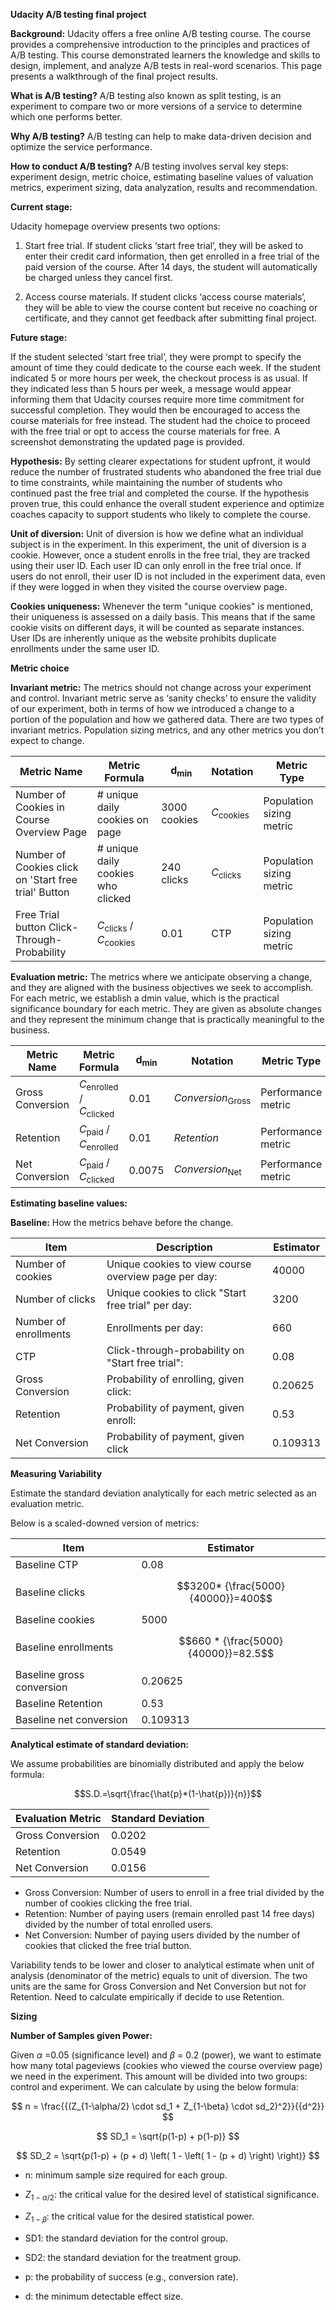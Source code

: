 **Udacity A/B testing final project**

**Background:** Udacity offers a free online A/B testing course. The course provides a comprehensive introduction to the principles and practices of A/B testing. This course demonstrated learners the knowledge and skills to design, implement, and analyze A/B tests in real-word scenarios. This page presents a walkthrough of the final project results.

**What is A/B testing?** A/B testing also known as split testing, is an experiment to compare two or more versions of a service to determine which one performs better.

**Why A/B testing?** A/B testing can help to make data-driven decision and optimize the service performance.

**How to conduct A/B testing?** A/B testing involves serval key steps: experiment design, metric choice, estimating baseline values of valuation metrics, experiment sizing, data analyzation, results and recommendation.

**Current stage:**

Udacity homepage overview presents two options:

1. Start free trial. If student clicks ‘start free trial’, they will be asked to enter their credit card information, then get enrolled in a free trial of the paid version of the course. After 14 days, the student will automatically be charged unless they cancel first.

2. Access course materials. If student clicks ‘access course materials’, they will be able to view the course content but receive no coaching or certificate, and they cannot get feedback after submitting final project.

**Future stage:**

If the student selected ‘start free trial’, they were prompt to specify the amount of time they could dedicate to the course each week. If the student indicated 5 or more hours per week, the checkout process is as usual. If they indicated less than 5 hours per week, a message would appear informing them that Udacity courses require more time commitment for successful completion. They would then be encouraged to access the course materials for free instead. The student had the choice to proceed with the free trial or opt to access the course materials for free. A screenshot demonstrating the updated page is provided.

**Hypothesis:**
By setting clearer expectations for student upfront, it would reduce the number of frustrated students who abandoned the free trial due to time constraints, while maintaining the number of students who continued past the free trial and completed the course. If the hypothesis proven true, this could enhance the overall student experience and optimize coaches capacity to support students who likely to complete the course.

**Unit of diversion:**
Unit of diversion is how we define what an individual subject is in the experiment. In this experiment, the unit of diversion is a cookie. However, once a student enrolls in the free trial, they are tracked using their user ID. Each user ID can only enroll in the free trial once. If users do not enroll, their user ID is not included in the experiment data, even if they were logged in when they visited the course overview page.

**Cookies uniqueness:** 
Whenever the term "unique cookies" is mentioned, their uniqueness is assessed on a daily basis. This means that if the same cookie visits on different days, it will be counted as separate instances. User IDs are inherently unique as the website prohibits duplicate enrollments under the same user ID.

**Metric choice**

**Invariant metric:** The metrics should not change across your experiment and control. Invariant metric serve as ‘sanity checks’ to ensure the validity of our experiment, both in terms of how we introduced a change to a portion of the population and how we gathered data. There are two types of invariant metrics. Population sizing metrics, and any other metrics you don’t expect to change.

|         Metric Name      |         Metric Formula |    d<sub>min</sub>  |             Notation | Metric Type | 
| ------------------------ | ---------------------- | --------------------| ---------------------|-------------| 
|Number of Cookies in Course Overview Page|# unique daily cookies on page|3000 cookies|*C*<sub>cookies</sub>|Population sizing metric|
|Number of Cookies click on 'Start free trial' Button|# unique daily cookies who clicked|240 clicks|*C*<sub>clicks</sub>| Population sizing metric|
|Free Trial button Click-Through-Probability|*C*<sub>clicks</sub> / *C*<sub>cookies</sub>|0.01|CTP|Population sizing metric|

**Evaluation metric:** The metrics where we anticipate observing a change, and they are aligned with the business objectives we seek to accomplish. For each metric, we establish a dmin value, which is the practical significance boundary for each metric. They are given as absolute changes and they represent the minimum change that is practically meaningful to the business.

|         Metric Name      |         Metric Formula |    d<sub>min</sub>  |             Notation | Metric Type | 
| ------------------------ | ---------------------- | --------------------| ---------------------|-------------| 
|Gross Conversion|*C*<sub>enrolled</sub> / *C*<sub>clicked</sub>|0.01|*Conversion*<sub>Gross</sub>|Performance metric|
|Retention|*C*<sub>paid</sub> / *C*<sub>enrolled</sub>|0.01|*Retention*|Performance metric|
|Net Conversion|*C*<sub>paid</sub> / *C*<sub>clicked</sub>|0.0075|*Conversion*<sub>Net</sub>|Performance metric|

**Estimating baseline values:**

**Baseline:** How the metrics behave before the change.

|Item|	Description|	Estimator|
| ----- | ------ | -------| 
|Number of cookies|	Unique cookies to view course overview page per day:|	40000|
|Number of clicks	| Unique cookies to click "Start free trial" per day:|3200|
|Number of enrollments|Enrollments per day:|660|
|CTP|	Click-through-probability on "Start free trial":	|0.08|
|Gross Conversion|Probability of enrolling, given click:|	0.20625|
|Retention|Probability of payment, given enroll:|	0.53|
|Net Conversion|Probability of payment, given click| 0.109313|

**Measuring Variability**

Estimate the standard deviation analytically for each metric selected as an evaluation metric.

Below is a scaled-downed version of metrics:

|Item|	Estimator|
| ------ | -------| 
|Baseline CTP|	0.08|
|Baseline clicks|$$3200* {\frac{5000}{40000}}=400$$|
|Baseline cookies|5000|
|Baseline enrollments|$$660 * {\frac{5000}{40000}}=82.5$$|
|Baseline gross conversion|0.20625|
|Baseline Retention|	0.53|
|Baseline net conversion|0.109313|

**Analytical estimate of standard deviation:**

We assume probabilities are binomially distributed and apply the below formula:

$$S.D.=\sqrt{\frac{\hat{p}*(1-\hat{p})}{n}}$$


|Evaluation Metric|Standard Deviation|
|----------|---------|
| Gross Conversion  | 0.0202 |
| Retention         | 0.0549 |
| Net Conversion    | 0.0156 |

- Gross Conversion: Number of users to enroll in a free trial divided by the number of cookies clicking the free trial.
- Retention: Number of paying users (remain enrolled past 14 free days) divided by the number of total enrolled users.
- Net Conversion: Number of paying users divided by the number of cookies that clicked the free trial button.

Variability tends to be lower and closer to analytical estimate when unit of analysis (denominator of the metric) equals to unit of diversion. The two units are the same for Gross Conversion and Net Conversion but not for Retention. Need to calculate empirically if decide to use Retention.

**Sizing**

**Number of Samples given Power:**

Given $\alpha$ =0.05 (significance level) and $\beta$ = 0.2 (power), we want to estimate how many total pageviews (cookies who viewed the course overview page) we need in the experiment. This amount will be divided into two groups: control and experiment. We can calculate by using the below formula:

$$ n = \frac{{(Z_{1-\alpha/2} \cdot sd_1 + Z_{1-\beta} \cdot sd_2)^2}}{{d^2}} $$

$$ SD_1 = \sqrt{p(1-p) + p(1-p)} $$

$$ SD_2 = \sqrt{p(1-p) + (p + d) \left( 1 - \left( 1 - (p + d) \right) \right)} $$

- n: minimum sample size required for each group.
​
- $Z_{1-\alpha/2}$: the critical value for the desired level of statistical significance.
​
- $Z_{1-\beta}$: the critical value for the desired statistical power.

- SD1: the standard deviation for the control group.

- SD2: the standard deviation for the treatment group.

- p: the probability of success (e.g., conversion rate).

- d: the minimum detectable effect size.

